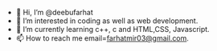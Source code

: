 - 👋 Hi, I’m @deebufarhat
- 👀 I’m interested in coding as well as web development.
- 🌱 I’m currently learning c++, c and HTML,CSS, Javascript.
- 📫 How to reach me 
      email=farhatmir03@gmail.com.

<!---
deebufarhat/deebufarhat is a ✨ special ✨ repository because its `README.md` (this file) appears on your GitHub profile.
You can click the Preview link to take a look at your changes.
--->
